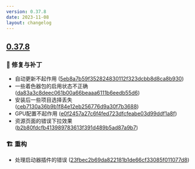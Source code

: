```yaml
---
version: 0.37.8
date: 2023-11-08
layout: changelog
---
```

## [0.37.8](#0.37.8)
### 🐛 修复与补丁

- 自动更新不起作用 ([5eb8a7b59f352824830112f323dcbb8d8ca8b930](https://github.com/Voxelum/x-minecraft-launcher/commit/5eb8a7b59f352824830112f323dcbb8d8ca8b930))
- 一些着色器包的启用状态不正确 ([da83a3c8deec061b00a66beaaa6111b6eedb55d6](https://github.com/Voxelum/x-minecraft-launcher/commit/da83a3c8deec061b00a66beaaa6111b6eedb55d6))
- 安装后一些项目选择丢失 ([ceb7130a36b9b1f84e12eb256776d9a30f7b3688](https://github.com/Voxelum/x-minecraft-launcher/commit/ceb7130a36b9b1f84e12eb256776d9a30f7b3688))
- GPU配置不起作用 ([e0f2457a27c6f4fed723dfcfeabe03d99ddf1a8f](https://github.com/Voxelum/x-minecraft-launcher/commit/e0f2457a27c6f4fed723dfcfeabe03d99ddf1a8f))
- 资源页面的错误下拉效果 ([b2b80fdcfb413989783613f391d489b5ad87a9b7](https://github.com/Voxelum/x-minecraft-launcher/commit/b2b80fdcfb413989783613f391d489b5ad87a9b7))
### 🏗️ 重构

- 处理启动器插件的错误 ([23fbec2b69da822181b1de66cf33085f011077d8](https://github.com/Voxelum/x-minecraft-launcher/commit/23fbec2b69da822181b1de66cf33085f011077d8))